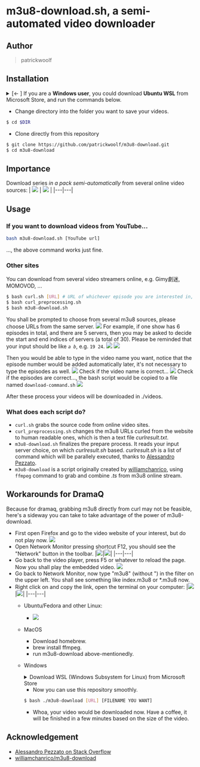 # m3u8-download.sh, a semi-automated video downloader
## Author
> patrickwoolf
## Installation
<details>
	<summary>[← ] If you are a <b>Windows user</b>, you could download <b>Ubuntu WSL</b> from Microsoft Store, and run the commands below.</summary>

* <img src=./img/wsl-store.png>
* <img src=./img/ubuntustore.png>
* Open Ubuntu from your application launcher (press Super/Windows and type in Ubuntu, open the terminal console)
* Download necessary packages from apt: 
``` bash 
$ sudo apt install ffmpeg sed git
```
* Change directory to your windows system, for example, C:\Users\User\Videos\ 
```bash 
$ cd /mnt/c/Users/User/Videos/</code></ul>
```
</details>

* Change directory into the folder you want to save your videos.
```bash
$ cd $DIR
```
* Clone directly from this repository
```bash
$ git clone https://github.com/patrickwoolf/m3u8-download.git
$ cd m3u8-download
```

## Importance
Download series *in a pack semi-automatically* from several online video sources:
| <img src=./img/screenshot-1.png> | <img src=./img/screenshot-2.png> |
|---|---|

## Usage
### If you want to download videos from YouTube...
```bash
bash m3u8-download.sh [YouTube url]
```
..., the above command works just fine.
### Other sites
You can download from several video streamers online, e.g. Gimy劇迷, MOMOVOD, ...
```bash 
$ bash curl.sh [URL] # URL of whichever episode you are interested in, please note that URL of a overview page doesn't work.
$ bash curl_preprocessing.sh
$ bash m3u8-download.sh
```
You shall be prompted to choose from several m3u8 sources, please choose URLs from the same server. 
<img src=./img/screenshot-11.png>
For example, if one show has 6 episodes in total, and there are 5 servers, then you may be asked to decide the start and end indices of servers (a total of 30). Please be reminded that your input should be like <code>*a* *b*</code>, e.g. <code>19 24</code>.
<img src=./img/screenshot-12.png>
<img src=./img/screenshot-13.png>

Then you would be able to type in the video name you want, notice that the episode number would be added automatically later, it's not necessary to type the episodes as well.
<img src=./img/screenshot-14.png>
Check if the video name is correct...
<img src=./img/screenshot-15.png>
Check if the episodes are correct..., the bash script would be copied to a file named <code>download-command.sh</code>
<img src=./img/screenshot-16.png> 

After these process your videos will be downloaded in ./videos.

### What does each script do?
* <code>curl.sh</code> grabs the source code from online video sites.
* <code>curl_preprocessing.sh</code> changes the m3u8 URLs curled from the website to human readable ones, which is then a text file *curlresult.txt*.
* <code>m3u8-download.sh</code> finalizes the prepare process. It reads your input server choice, on which *curlresult.sh* based. *curlresult.sh* is a list of command which will be parallely executed, thanks to [Alessandro Pezzato](https://stackoverflow.com/questions/10909685/run-parallel-multiple-commands-at-once-in-the-same-terminal).
* <code>m3u8-download</code> is a script originally created by [williamchanrico](https://github.com/williamchanrico/m3u8-download), using <code>ffmpeg</code> command to grab and combine *.ts* from m3u8 online stream.

## Workarounds for DramaQ
Because for dramaq, grabbing m3u8 directly from curl may not be feasible, here's a sideway you can take to take advantage of the power of m3u8-download.
* First open Firefox and go to the video website of your interest, but do not play now.
  <img src=./img/screenshot-3.png>
* Open Network Monitor pressing shortcut F12, you should see the "Network" button in the toolbar.
  |<img src=./img/screenshot-4.png>|<img src=./img/screenshot-5.png>|
  |---|---|
* Go back to the video player, press F5 or whatever to reload the page. Now you shall play the embedded video.
  <img src=./img/screenshot-6.png>
* Go back to Network Monitor, now type "m3u8" (without ") in the filter on the upper left. You shall see something like index.m3u8 or \*.m3u8 now. 
* Right click on and copy the link, open the terminal on your computer:
  |<img src=./img/screenshot-7.png>|<img src=./img/screenshot-9.png>|
  |---|---|
	* Ubuntu/Fedora and other Linux: 
		* <img src=./img/screenshot-10.png>
	* MacOS
		* Download homebrew.
		* brew install ffmpeg.
		* run m3u8-download above-mentionedly.
	* Windows
		<details>
			<summary>Download WSL (Windows Subsystem for Linux) from Microsoft Store</summary>
		* <img src=./img/wsl-store.png>
		* Choose Ubuntu
		* <img src=./img/ubuntustore.png>
		* Open Ubuntu from your application launcher (press Super/Windows and type in Ubuntu, open the terminal console)
		* download necessary packages from apt
		```bash
		$ sudo apt install ffmpeg sed git
		```
		* change directory to your windows system, for example, C:\Users\User\Videos\
		```bash
		$ cd /mnt/c/Users/User/Videos/
		$ git clone https://github.com/patrickwoolf/m3u8-download.git
		$ cd m3u8-download/
		```
		</details>
		
		* Now you can use this repository smoothly.
		```bash
		$ bash ./m3u8-download [URL] [FILENAME YOU WANT]
		```
		* Whoa, your video would be downloaded now. Have a coffee, it will be finished in a few minutes based on the size of the video.
## Acknowledgement
* [Alessandro Pezzato on Stack Overflow](https://stackoverflow.com/questions/10909685/run-parallel-multiple-commands-at-once-in-the-same-terminal)
* [williamchanrico/m3u8-download](https://github.com/williamchanrico/m3u8-download)
